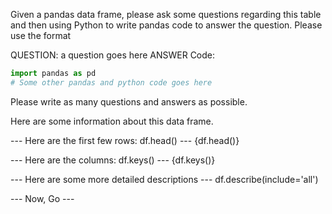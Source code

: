 Given a pandas data frame, please ask some questions regarding this table and then using Python to write pandas code to answer the question.
Please use the format 

QUESTION: a question goes here
ANSWER Code:
```python
import pandas as pd
# Some other pandas and python code goes here
```

Please write as many questions and answers as possible.


Here are some information about this data frame.

--- Here are the first few rows: df.head() ---
{df.head()}


--- Here are the columns: df.keys() ---
{df.keys()}

--- Here are some more detailed descriptions ---
df.describe(include='all')


--- Now, Go ---
